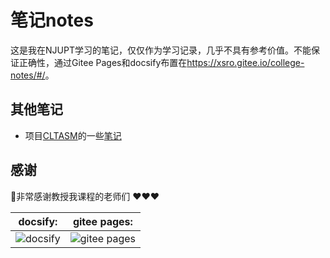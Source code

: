 # 笔记notes

这是我在NJUPT学习的笔记，仅仅作为学习记录，几乎不具有参考价值。不能保证正确性，通过Gitee Pages和docsify布置在<https://xsro.gitee.io/college-notes/#/>。

## 其他笔记

- 项目[CLTASM](https://gitee.com/xsro/CLTASM)的一些[笔记](https://xsro.gitee.io/cltasm/#/)

## 感谢

:cherry_blossom:非常感谢教授我课程的老师们 :heart::heart::heart:

|docsify: |gitee pages:|
|-------|-------|
|![docsify](https://docsify.js.org/_media/icon.svg)| ![gitee pages](https://gitee.com/static/images/logo-en.svg)|

